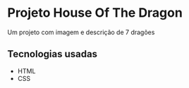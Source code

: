 # Projeto House Of The Dragon
Um projeto com imagem e descrição de 7 dragões

## Tecnologias usadas
- HTML
- CSS
